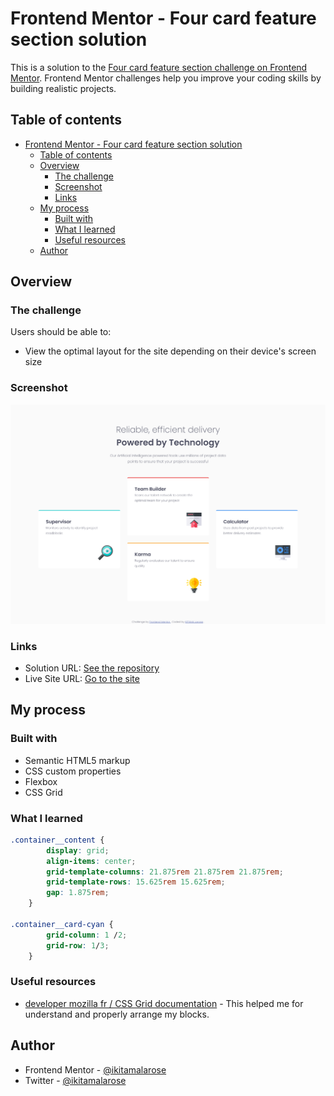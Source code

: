 # Frontend Mentor - Four card feature section solution

This is a solution to the [Four card feature section challenge on Frontend Mentor](https://www.frontendmentor.io/challenges/four-card-feature-section-weK1eFYK). Frontend Mentor challenges help you improve your coding skills by building realistic projects. 

## Table of contents

- [Frontend Mentor - Four card feature section solution](#frontend-mentor---four-card-feature-section-solution)
  - [Table of contents](#table-of-contents)
  - [Overview](#overview)
    - [The challenge](#the-challenge)
    - [Screenshot](#screenshot)
    - [Links](#links)
  - [My process](#my-process)
    - [Built with](#built-with)
    - [What I learned](#what-i-learned)
    - [Useful resources](#useful-resources)
  - [Author](#author)

## Overview

### The challenge

Users should be able to:

- View the optimal layout for the site depending on their device's screen size

### Screenshot

![Design preview for the Four card feature section coding challenge](./design/desktop-design.png)

### Links

- Solution URL: [See the repository](https://github.com/ikitamalarose/four-card-feature-section-master-challenge.git)
- Live Site URL: [Go to the site](https://four-card-feature-section-master-challenge-omega.vercel.app/)

## My process

### Built with

- Semantic HTML5 markup
- CSS custom properties
- Flexbox
- CSS Grid

### What I learned

```css
.container__content {
        display: grid;
        align-items: center;
        grid-template-columns: 21.875rem 21.875rem 21.875rem;
        grid-template-rows: 15.625rem 15.625rem;
        gap: 1.875rem;
    }

.container__card-cyan {
        grid-column: 1 /2;
        grid-row: 1/3;
    }
```

### Useful resources

- [developer mozilla fr / CSS Grid documentation](https://developer.mozilla.org/fr/docs/Web/CSS/CSS_grid_layout) - This helped me for understand and properly arrange my blocks.

## Author

- Frontend Mentor - [@ikitamalarose](https://www.frontendmentor.io/profile/ikitamalarose)
- Twitter - [@ikitamalarose](https://www.twitter.com/ikitamalarose)

